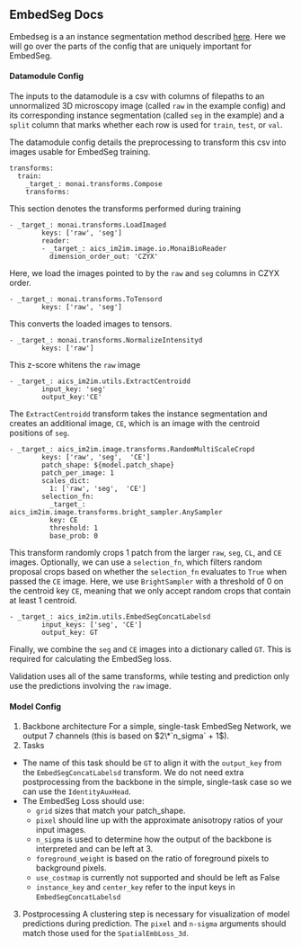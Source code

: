 ## EmbedSeg Docs

Embedseg is a an instance segmentation method described [here](https://juglab.github.io/EmbedSeg/). Here we will go over the parts of the config that are uniquely important for EmbedSeg.

#### Datamodule Config

The inputs to the datamodule is a csv with columns of filepaths to an unnormalized 3D microscopy image (called `raw` in the example config) and its corresponding instance segmentation (called `seg` in the example) and a `split` column that marks whether each row is used for `train`, `test`, or `val`.

The datamodule config details the preprocessing to transform this csv into images usable for EmbedSeg training.

```
transforms:
  train:
    _target_: monai.transforms.Compose
    transforms:
```

This section denotes the transforms performed during training

```
- _target_: monai.transforms.LoadImaged
        keys: ['raw', 'seg']
        reader:
        - _target_: aics_im2im.image.io.MonaiBioReader
          dimension_order_out: 'CZYX'
```

Here, we load the images pointed to by the `raw` and `seg` columns in CZYX order.

```
- _target_: monai.transforms.ToTensord
        keys: ['raw', 'seg']
```

This converts the loaded images to tensors.

```
- _target_: monai.transforms.NormalizeIntensityd
        keys: ['raw']
```

This z-score whitens the `raw` image

```
- _target_: aics_im2im.utils.ExtractCentroidd
        input_key: 'seg'
        output_key:'CE'
```

The `ExtractCentroidd` transform takes the instance segmentation and creates an additional image, `CE`, which is an image with the centroid positions of `seg`.

```
- _target_: aics_im2im.image.transforms.RandomMultiScaleCropd
        keys: ['raw', 'seg',  'CE']
        patch_shape: ${model.patch_shape}
        patch_per_image: 1
        scales_dict:
          1: ['raw', 'seg',  'CE']
        selection_fn:
          _target_: aics_im2im.image.transforms.bright_sampler.AnySampler
          key: CE
          threshold: 1
          base_prob: 0
```

This transform randomly crops 1 patch from the larger `raw`, `seg`, `CL`, and `CE` images. Optionally, we can use a `selection_fn`, which filters random proposal crops based on whether the `selection_fn` evaluates to `True` when passed the `CE` image. Here, we use `BrightSampler` with a threshold of 0 on the centroid key `CE`, meaning that we only accept random crops that contain at least 1 centroid.

```
- _target_: aics_im2im.utils.EmbedSegConcatLabelsd
        input_keys: ['seg', 'CE']
        output_key: GT
```

Finally, we combine the `seg` and `CE` images into a dictionary called `GT`. This is required for calculating the EmbedSeg loss.

Validation uses all of the same transforms, while testing and prediction only use the predictions involving the `raw` image.

#### Model Config

1. Backbone architecture
   For a simple, single-task EmbedSeg Network, we output 7 channels (this is based on $2\*`n_sigma` + 1$).
2. Tasks

- The name of this task should be `GT` to align it with the `output_key` from the `EmbedSegConcatLabelsd` transform. We do not need extra postprocessing from the backbone in the simple, single-task case so we can use the `IdentityAuxHead`.
- The EmbedSeg Loss should use:
  - `grid` sizes that match your patch_shape.
  - `pixel` should line up with the approximate anisotropy ratios of your input images.
  - `n_sigma` is used to determine how the output of the backbone is interpreted and can be left at 3.
  - `foreground_weight` is based on the ratio of foreground pixels to background pixels.
  - `use_costmap` is currently not supported and should be left as False
  - `instance_key` and `center_key` refer to the input keys in `EmbedSegConcatLabelsd`

3. Postprocessing
   A clustering step is necessary for visualization of model predictions during prediction. The `pixel` and `n-sigma` arguments should match those used for the `SpatialEmbLoss_3d`.
